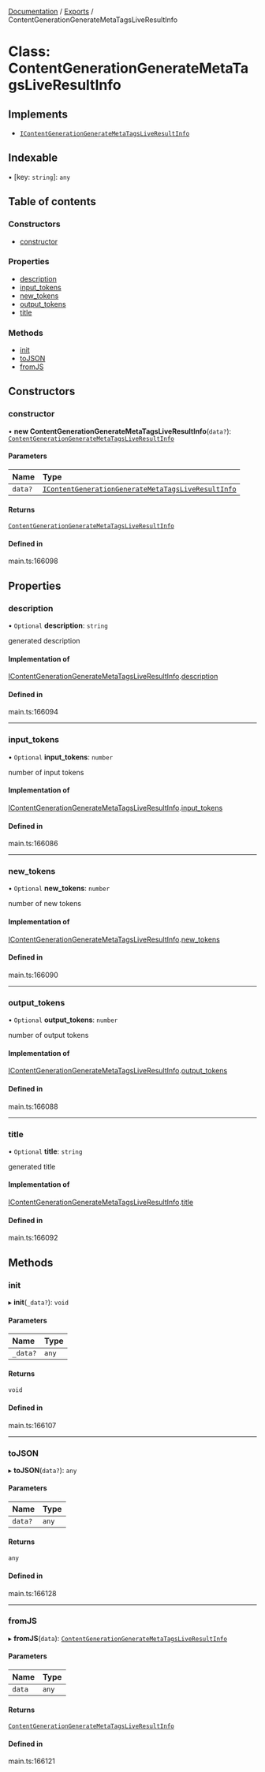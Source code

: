 [Documentation](../README.md) / [Exports](../modules.md) / ContentGenerationGenerateMetaTagsLiveResultInfo

# Class: ContentGenerationGenerateMetaTagsLiveResultInfo

## Implements

- [`IContentGenerationGenerateMetaTagsLiveResultInfo`](../interfaces/IContentGenerationGenerateMetaTagsLiveResultInfo.md)

## Indexable

▪ [key: `string`]: `any`

## Table of contents

### Constructors

- [constructor](ContentGenerationGenerateMetaTagsLiveResultInfo.md#constructor)

### Properties

- [description](ContentGenerationGenerateMetaTagsLiveResultInfo.md#description)
- [input\_tokens](ContentGenerationGenerateMetaTagsLiveResultInfo.md#input_tokens)
- [new\_tokens](ContentGenerationGenerateMetaTagsLiveResultInfo.md#new_tokens)
- [output\_tokens](ContentGenerationGenerateMetaTagsLiveResultInfo.md#output_tokens)
- [title](ContentGenerationGenerateMetaTagsLiveResultInfo.md#title)

### Methods

- [init](ContentGenerationGenerateMetaTagsLiveResultInfo.md#init)
- [toJSON](ContentGenerationGenerateMetaTagsLiveResultInfo.md#tojson)
- [fromJS](ContentGenerationGenerateMetaTagsLiveResultInfo.md#fromjs)

## Constructors

### constructor

• **new ContentGenerationGenerateMetaTagsLiveResultInfo**(`data?`): [`ContentGenerationGenerateMetaTagsLiveResultInfo`](ContentGenerationGenerateMetaTagsLiveResultInfo.md)

#### Parameters

| Name | Type |
| :------ | :------ |
| `data?` | [`IContentGenerationGenerateMetaTagsLiveResultInfo`](../interfaces/IContentGenerationGenerateMetaTagsLiveResultInfo.md) |

#### Returns

[`ContentGenerationGenerateMetaTagsLiveResultInfo`](ContentGenerationGenerateMetaTagsLiveResultInfo.md)

#### Defined in

main.ts:166098

## Properties

### description

• `Optional` **description**: `string`

generated description

#### Implementation of

[IContentGenerationGenerateMetaTagsLiveResultInfo](../interfaces/IContentGenerationGenerateMetaTagsLiveResultInfo.md).[description](../interfaces/IContentGenerationGenerateMetaTagsLiveResultInfo.md#description)

#### Defined in

main.ts:166094

___

### input\_tokens

• `Optional` **input\_tokens**: `number`

number of input tokens

#### Implementation of

[IContentGenerationGenerateMetaTagsLiveResultInfo](../interfaces/IContentGenerationGenerateMetaTagsLiveResultInfo.md).[input_tokens](../interfaces/IContentGenerationGenerateMetaTagsLiveResultInfo.md#input_tokens)

#### Defined in

main.ts:166086

___

### new\_tokens

• `Optional` **new\_tokens**: `number`

number of new tokens

#### Implementation of

[IContentGenerationGenerateMetaTagsLiveResultInfo](../interfaces/IContentGenerationGenerateMetaTagsLiveResultInfo.md).[new_tokens](../interfaces/IContentGenerationGenerateMetaTagsLiveResultInfo.md#new_tokens)

#### Defined in

main.ts:166090

___

### output\_tokens

• `Optional` **output\_tokens**: `number`

number of output tokens

#### Implementation of

[IContentGenerationGenerateMetaTagsLiveResultInfo](../interfaces/IContentGenerationGenerateMetaTagsLiveResultInfo.md).[output_tokens](../interfaces/IContentGenerationGenerateMetaTagsLiveResultInfo.md#output_tokens)

#### Defined in

main.ts:166088

___

### title

• `Optional` **title**: `string`

generated title

#### Implementation of

[IContentGenerationGenerateMetaTagsLiveResultInfo](../interfaces/IContentGenerationGenerateMetaTagsLiveResultInfo.md).[title](../interfaces/IContentGenerationGenerateMetaTagsLiveResultInfo.md#title)

#### Defined in

main.ts:166092

## Methods

### init

▸ **init**(`_data?`): `void`

#### Parameters

| Name | Type |
| :------ | :------ |
| `_data?` | `any` |

#### Returns

`void`

#### Defined in

main.ts:166107

___

### toJSON

▸ **toJSON**(`data?`): `any`

#### Parameters

| Name | Type |
| :------ | :------ |
| `data?` | `any` |

#### Returns

`any`

#### Defined in

main.ts:166128

___

### fromJS

▸ **fromJS**(`data`): [`ContentGenerationGenerateMetaTagsLiveResultInfo`](ContentGenerationGenerateMetaTagsLiveResultInfo.md)

#### Parameters

| Name | Type |
| :------ | :------ |
| `data` | `any` |

#### Returns

[`ContentGenerationGenerateMetaTagsLiveResultInfo`](ContentGenerationGenerateMetaTagsLiveResultInfo.md)

#### Defined in

main.ts:166121
